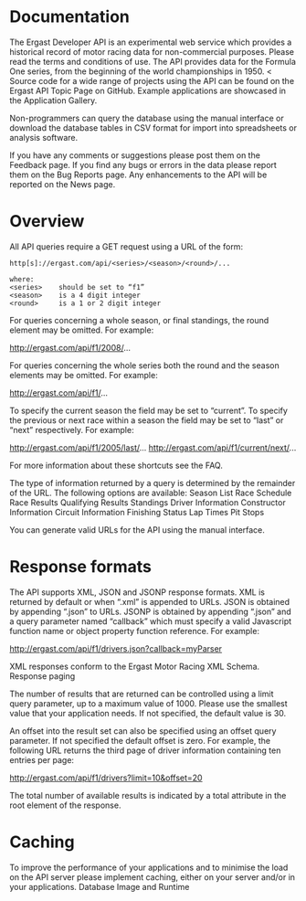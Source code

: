 # Documentation
The Ergast Developer API is an experimental web service which provides a historical record of motor racing data for non-commercial purposes. Please read the terms and conditions of use. The API provides data for the Formula One series, from the beginning of the world championships in 1950.
<
Source code for a wide range of projects using the API can be found on the Ergast API Topic Page on GitHub. Example applications are showcased in the Application Gallery.

Non-programmers can query the database using the manual interface or download the database tables in CSV format for import into spreadsheets or analysis software.

If you have any comments or suggestions please post them on the Feedback page. If you find any bugs or errors in the data please report them on the Bug Reports page. Any enhancements to the API will be reported on the News page.

# Overview

All API queries require a GET request using a URL of the form:
```
http[s]://ergast.com/api/<series>/<season>/<round>/...

where:
<series> 	should be set to “f1”
<season> 	is a 4 digit integer
<round> 	is a 1 or 2 digit integer
```
For queries concerning a whole season, or final standings, the round element may be omitted. For example:

http://ergast.com/api/f1/2008/...

For queries concerning the whole series both the round and the season elements may be omitted. For example:

http://ergast.com/api/f1/...

To specify the current season the <season> field may be set to “current”. To specify the previous or next race within a season the <round> field may be set to “last” or “next” respectively. For example:

http://ergast.com/api/f1/2005/last/...
http://ergast.com/api/f1/current/next/...

For more information about these shortcuts see the FAQ.

The type of information returned by a query is determined by the remainder of the URL. The following options are available:
Season List 	Race Schedule 	Race Results
Qualifying Results 	Standings 	Driver Information
Constructor Information 	Circuit Information 	Finishing Status
Lap Times 	Pit Stops 	

You can generate valid URLs for the API using the manual interface.

# Response formats

The API supports XML, JSON and JSONP response formats. XML is returned by default or when “.xml” is appended to URLs. JSON is obtained by appending “.json” to URLs. JSONP is obtained by appending “.json” and a query parameter named “callback” which must specify a valid Javascript function name or object property function reference. For example:

http://ergast.com/api/f1/drivers.json?callback=myParser

XML responses conform to the Ergast Motor Racing XML Schema.
Response paging

The number of results that are returned can be controlled using a limit query parameter, up to a maximum value of 1000. Please use the smallest value that your application needs. If not specified, the default value is 30.

An offset into the result set can also be specified using an offset query parameter. If not specified the default offset is zero. For example, the following URL returns the third page of driver information containing ten entries per page:

http://ergast.com/api/f1/drivers?limit=10&offset=20

The total number of available results is indicated by a total attribute in the root element of the response.

# Caching

To improve the performance of your applications and to minimise the load on the API server please implement caching, either on your server and/or in your applications.
Database Image and Runtime